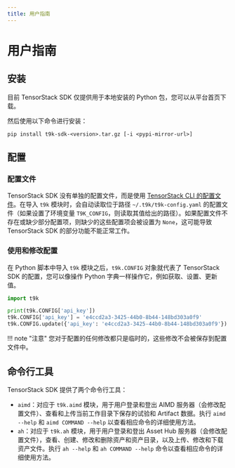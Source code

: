 ```yaml
---
title: 用户指南
---
```


# 用户指南

## 安装

目前 TensorStack SDK 仅提供用于本地安装的 Python 包，您可以从平台首页下载。

然后使用以下命令进行安装：

```shell
pip install t9k-sdk-<version>.tar.gz [-i <pypi-mirror-url>]
```

## 配置

### 配置文件

TensorStack SDK 没有单独的配置文件，而是使用 [TensorStack CLI 的配置文件](../tensorstack-cli/user-guide.md#配置文件)。在导入 `t9k` 模块时，会自动读取位于路径 `~/.t9k/t9k-config.yaml` 的配置文件（如果设置了环境变量 `T9K_CONFIG`，则读取其值给出的路径）。如果配置文件不存在或缺少部分配置项，则缺少的这些配置项会被设置为 `None`，这可能导致 TensorStack SDK 的部分功能不能正常工作。

### 使用和修改配置

在 Python 脚本中导入 `t9k` 模块之后，`t9k.CONFIG` 对象就代表了 TensorStack SDK 的配置，您可以像操作 Python 字典一样操作它，例如获取、设置、更新值。

```python
import t9k

print(t9k.CONFIG['api_key'])
t9k.CONFIG['api_key'] = 'e4ccd2a3-3425-44b0-8b44-148bd303a0f9'
t9k.CONFIG.update({'api_key': 'e4ccd2a3-3425-44b0-8b44-148bd303a0f9'})
```

!!! note "注意"
    您对于配置的任何修改都只是临时的，这些修改不会被保存到配置文件中。

## 命令行工具

TensorStack SDK 提供了两个命令行工具：

* `aimd`：对应于 `t9k.aimd` 模块，用于用户登录和登出 AIMD 服务器（会修改配置文件）、查看和上传当前工作目录下保存的试验和 Artifact 数据。执行 `aimd --help` 和 `aimd COMMAND --help` 以查看相应命令的详细使用方法。
* `ah`：对应于 `t9k.ah` 模块，用于用户登录和登出 Asset Hub 服务器（会修改配置文件），查看、创建、修改和删除资产和资产目录，以及上传、修改和下载资产文件。执行 `ah --help` 和 `ah COMMAND --help` 命令以查看相应命令的详细使用方法。
